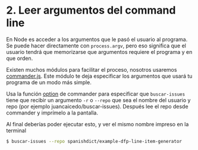 # 2. Leer argumentos del command line

En Node es acceder a los argumentos que le pasó el usuario al programa. Se puede
hacer directamente con `process.argv`, pero eso significa que el usuario tendrá
que memorizarse que argumentos requiere el programa y en que orden.

Existen muchos módulos para facilitar el proceso, nosotros usaremos
[commander.js](https://github.com/tj/commander.js/). Este módulo te deja
especificar los argumentos que usará tu programa de un modo más simple.

Usa la función [option](https://github.com/tj/commander.js/#option-parsing) de
commander para especificar que `buscar-issues` tiene que recibir un argumento
`-r` o `--repo` que sea el nombre del usuario y repo (por ejemplo
juancaicedo/buscar-issues). Después lee el repo desde commander y imprímelo a la
pantalla.

Al final deberías poder ejecutar esto, y ver el mismo nombre impreso en la
terminal

```bash
$ buscar-issues --repo spanishdict/example-dfp-line-item-generator
```
